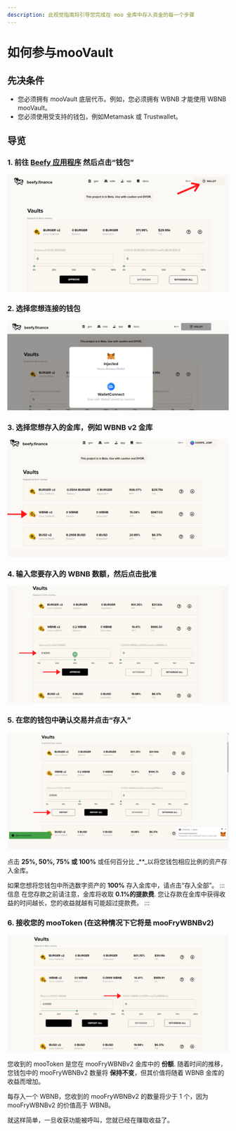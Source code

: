 ```yaml
---
description: 此视觉指南将引导您完成在 moo 金库中存入资金的每一个步骤
---
```


# 如何参与mooVault

## 先决条件

* 您必须拥有 mooVault 底层代币。例如，您必须拥有 WBNB 才能使用 WBNB mooVault。
* 您必须使用受支持的钱包，例如Metamask 或 Trustwallet。

## 导览

### 1. 前往 [Beefy 应用程序](https://app.beefy.finance/) 然后点击“钱包”

![](../../.gitbook/assets/wallet.png)

### 2. 选择您想连接的钱包

![](../../.gitbook/assets/wallet-opt.png)

### 3. 选择您想存入的金库，例如 WBNB v2 金库

![](../../.gitbook/assets/wallet-1-.png)

### 4. 输入您要存入的 WBNB 数额，然后点击批准

![](../../.gitbook/assets/wallet-2-.png)

### 5. 在您的钱包中确认交易并点击“存入”

![](../../.gitbook/assets/wallet-3-.png)

点击 **25%, 50%, 75% 或 100%** 或任何百分比 _\*\*_以将您钱包相应比例的资产存入金库。

如果您想将您钱包中所选数字资产的 **100%** 存入金库中，请点击“存入全部”。 :::信息 在您存款之前请注意，金库将收取 **0.1%的提款费**. 您让存款在金库中获得收益的时间越长，您的收益就越有可能超过提款费。 :::

### 6. 接收您的 mooToken \(在这种情况下它将是 mooFryWBNBv2\)

![](../../.gitbook/assets/wallet-4-.png)

您收到的 mooToken 是您在 mooFryWBNBv2 金库中的 **份额**. 随着时间的推移，您钱包中的 mooFryWBNBv2 数量将 **保持不变**，但其价值将随着 WBNB 金库的收益而增加。

每存入一个 WBNB，您收到的 mooFryWBNBv2 的数量将少于 1 个，因为 mooFryWBNBv2 的价值高于 WBNB。

就这样简单，一旦收获功能被呼叫，您就已经在赚取收益了。

